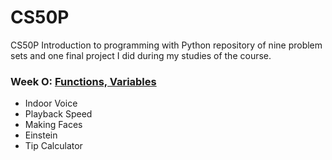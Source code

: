 # CS50P 

CS50P Introduction to programming with Python repository of nine problem sets and one final project I did during my studies of the course.

### Week O: [Functions, Variables](https://cs50.harvard.edu/python/2022/psets/0/)
* Indoor Voice 
*  Playback Speed
* Making Faces
* Einstein
* Tip Calculator
